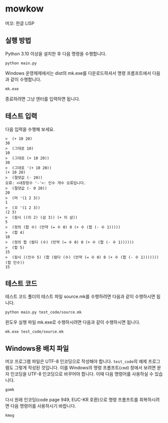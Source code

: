 # mowkow
머꼬: 한글 LISP

## 실행 방법
Python 3.10 이상을 설치한 후 다음 명령을 수행합니다.
```
python main.py
```
Windows 운영체제에서는 dist의 mk.exe를 다운로드하셔서 명령 프롬프트에서 다음과 같이 수행합니다.
```
mk.exe
```

종료하려면 그냥 엔터를 입력하면 됩니다.

## 테스트 입력

다음 입력을 수행해 보세요.

```
>  (+ 10 20)
30
>  (그대로 10)
10
>  (그대로 (+ 10 20))
30
>  (그대로 '(+ 10 20))
(+ 10 20)
>  (절댓값 (- 20))
오류: <내장함수 '-'>: 인수 개수 오류입니다.
>  (절댓값 (- 0 20))
20
>  (머 '(1 2 3))
1
>  (꼬 '(1 2 3))
(2 3)
>  (잠시 ((이 2) (삼 3)) (+ 이 삼))
5
>  (정의 (합 수) (만약 (= 수 0) 0 (+ 수 (합 (- 수 1)))))
>  (합 4)
10
>  (정의 합 (람다 (수) (만약 (= 수 0) 0 (+ 수 (합 (- 수 1))))))
>  (합 5)
15
>  (잠시 ((인수 5) (합 (람다 (수) (만약 (= 수 0) 0 (+ 수 (합 (- 수 1))))))) (합 인수))
15
```

## 테스트 코드

테스트 코드 폴더의 테스트 파일 source.mk를 수행하려면 다음과 같이 수행하시면 됩니다.

```
python main.py test_code/source.mk
```

윈도우 실행 파일 mk.exe로 수행하시려면 다음과 같이 수행하시면 됩니다.
```
mk.exe test_code/source.mk
```

## Windows용 배치 파일

머꼬 프로그램 파일은 UTF-8 인코딩으로 작성해야 합니다.
`test_code`의 예제 프로그램도 그렇게 작성된 것입니다.
이를 Windows의 명령 프롬프트(`cmd`) 창에서 보려면 문자 인코딩을 UTF-8 인코딩으로 바꾸어야 합니다.
이때 다음 명령어를 사용하실 수 있습니다.

```
gomk
```

다시 원래 인코딩(code page 949, EUC-KR 호환)으로 명령 프롬프트를 회복하시려면 다음 명령어를 사용하시기 바랍니다.

```
kmog
```


